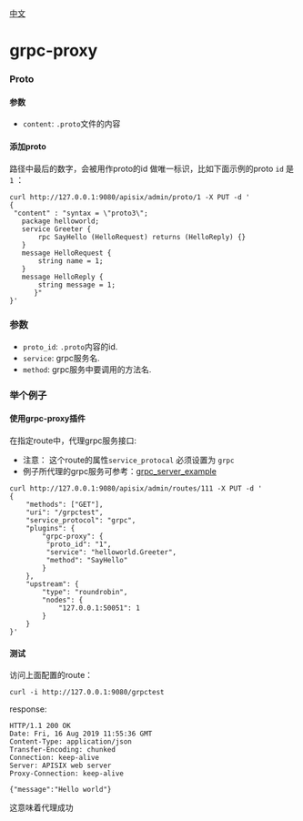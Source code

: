 [中文](grpc-proxy-cn.md)
# grpc-proxy


### Proto

#### 参数
* `content`: `.proto`文件的内容 

#### 添加proto

路径中最后的数字，会被用作proto的id 做唯一标识，比如下面示例的proto `id` 是 `1` ：

```shell
curl http://127.0.0.1:9080/apisix/admin/proto/1 -X PUT -d '
{
 "content" : "syntax = \"proto3\";
   package helloworld;
   service Greeter {
       rpc SayHello (HelloRequest) returns (HelloReply) {}
   }
   message HelloRequest {
       string name = 1;
   }
   message HelloReply {
       string message = 1;
      }"
}'
```

### 参数
* `proto_id`: `.proto`内容的id.
* `service`:  grpc服务名.
* `method`:   grpc服务中要调用的方法名.



### 举个例子

#### 使用grpc-proxy插件

在指定route中，代理grpc服务接口:

* 注意： 这个route的属性`service_protocal` 必须设置为 `grpc`
* 例子所代理的grpc服务可参考：[grpc_server_example](https://github.com/nic-chen/grpc_server_example)

```shell
curl http://127.0.0.1:9080/apisix/admin/routes/111 -X PUT -d '
{
    "methods": ["GET"],
    "uri": "/grpctest",
    "service_protocol": "grpc",
    "plugins": {
        "grpc-proxy": {
         "proto_id": "1",
         "service": "helloworld.Greeter",
         "method": "SayHello"
        }
    },
    "upstream": {
        "type": "roundrobin",
        "nodes": {
            "127.0.0.1:50051": 1
        }
    }
}'
```


#### 测试

访问上面配置的route：
```shell
curl -i http://127.0.0.1:9080/grpctest
```

response:
```
HTTP/1.1 200 OK
Date: Fri, 16 Aug 2019 11:55:36 GMT
Content-Type: application/json
Transfer-Encoding: chunked
Connection: keep-alive
Server: APISIX web server
Proxy-Connection: keep-alive

{"message":"Hello world"}
```

这意味着代理成功

